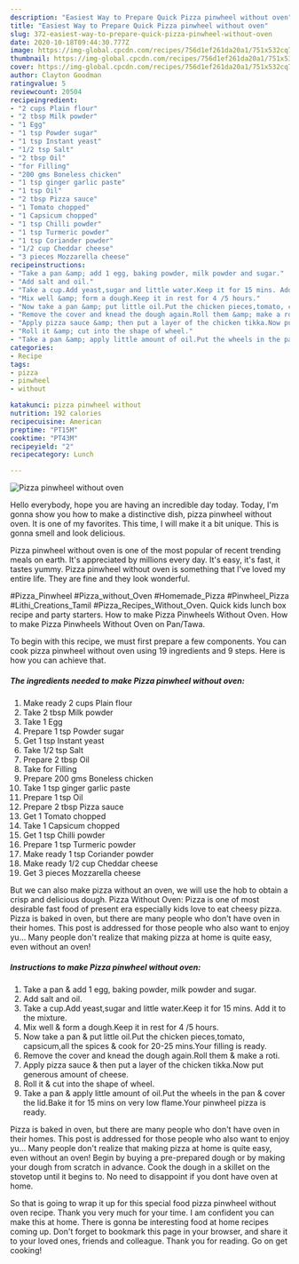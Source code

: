 ```yaml
---
description: "Easiest Way to Prepare Quick Pizza pinwheel without oven"
title: "Easiest Way to Prepare Quick Pizza pinwheel without oven"
slug: 372-easiest-way-to-prepare-quick-pizza-pinwheel-without-oven
date: 2020-10-18T09:44:30.777Z
image: https://img-global.cpcdn.com/recipes/756d1ef261da20a1/751x532cq70/pizza-pinwheel-without-oven-recipe-main-photo.jpg
thumbnail: https://img-global.cpcdn.com/recipes/756d1ef261da20a1/751x532cq70/pizza-pinwheel-without-oven-recipe-main-photo.jpg
cover: https://img-global.cpcdn.com/recipes/756d1ef261da20a1/751x532cq70/pizza-pinwheel-without-oven-recipe-main-photo.jpg
author: Clayton Goodman
ratingvalue: 5
reviewcount: 20504
recipeingredient:
- "2 cups Plain flour"
- "2 tbsp Milk powder"
- "1 Egg"
- "1 tsp Powder sugar"
- "1 tsp Instant yeast"
- "1/2 tsp Salt"
- "2 tbsp Oil"
- "for Filling"
- "200 gms Boneless chicken"
- "1 tsp ginger garlic paste"
- "1 tsp Oil"
- "2 tbsp Pizza sauce"
- "1 Tomato chopped"
- "1 Capsicum chopped"
- "1 tsp Chilli powder"
- "1 tsp Turmeric powder"
- "1 tsp Coriander powder"
- "1/2 cup Cheddar cheese"
- "3 pieces Mozzarella cheese"
recipeinstructions:
- "Take a pan &amp; add 1 egg, baking powder, milk powder and sugar."
- "Add salt and oil."
- "Take a cup.Add yeast,sugar and little water.Keep it for 15 mins. Add it to the mixture."
- "Mix well &amp; form a dough.Keep it in rest for 4 /5 hours."
- "Now take a pan &amp; put little oil.Put the chicken pieces,tomato, capsicum,all the spices &amp; cook for 20-25 mins.Your filling is ready."
- "Remove the cover and knead the dough again.Roll them &amp; make a roti."
- "Apply pizza sauce &amp; then put a layer of the chicken tikka.Now put generous amount of cheese."
- "Roll it &amp; cut into the shape of wheel."
- "Take a pan &amp; apply little amount of oil.Put the wheels in the pan &amp; cover the lid.Bake it for 15 mins on very low flame.Your pinwheel pizza is ready."
categories:
- Recipe
tags:
- pizza
- pinwheel
- without

katakunci: pizza pinwheel without 
nutrition: 192 calories
recipecuisine: American
preptime: "PT15M"
cooktime: "PT43M"
recipeyield: "2"
recipecategory: Lunch

---
```



![Pizza pinwheel without oven](https://img-global.cpcdn.com/recipes/756d1ef261da20a1/751x532cq70/pizza-pinwheel-without-oven-recipe-main-photo.jpg)

Hello everybody, hope you are having an incredible day today. Today, I'm gonna show you how to make a distinctive dish, pizza pinwheel without oven. It is one of my favorites. This time, I will make it a bit unique. This is gonna smell and look delicious.

Pizza pinwheel without oven is one of the most popular of recent trending meals on earth. It's appreciated by millions every day. It's easy, it's fast, it tastes yummy. Pizza pinwheel without oven is something that I've loved my entire life. They are fine and they look wonderful.

#Pizza_Pinwheel #Pizza_without_Oven #Homemade_Pizza #Pinwheel_Pizza #Lithi_Creations_Tamil #Pizza_Recipes_Without_Oven. Quick kids lunch box recipe and party starters. How to make Pizza Pinwheels Without Oven. How to make Pizza Pinwheels Without Oven on Pan/Tawa.


To begin with this recipe, we must first prepare a few components. You can cook pizza pinwheel without oven using 19 ingredients and 9 steps. Here is how you can achieve that.

<!--inarticleads1-->

##### The ingredients needed to make Pizza pinwheel without oven:

1. Make ready 2 cups Plain flour
1. Take 2 tbsp Milk powder
1. Take 1 Egg
1. Prepare 1 tsp Powder sugar
1. Get 1 tsp Instant yeast
1. Take 1/2 tsp Salt
1. Prepare 2 tbsp Oil
1. Take for Filling
1. Prepare 200 gms Boneless chicken
1. Take 1 tsp ginger garlic paste
1. Prepare 1 tsp Oil
1. Prepare 2 tbsp Pizza sauce
1. Get 1 Tomato chopped
1. Take 1 Capsicum chopped
1. Get 1 tsp Chilli powder
1. Prepare 1 tsp Turmeric powder
1. Make ready 1 tsp Coriander powder
1. Make ready 1/2 cup Cheddar cheese
1. Get 3 pieces Mozzarella cheese


But we can also make pizza without an oven, we will use the hob to obtain a crisp and delicious dough. Pizza Without Oven: Pizza is one of most desirable fast food of present era especially kids love to eat cheesy pizza. Pizza is baked in oven, but there are many people who don&#39;t have oven in their homes. This post is addressed for those people who also want to enjoy yu… Many people don&#39;t realize that making pizza at home is quite easy, even without an oven! 

<!--inarticleads2-->

##### Instructions to make Pizza pinwheel without oven:

1. Take a pan &amp; add 1 egg, baking powder, milk powder and sugar.
1. Add salt and oil.
1. Take a cup.Add yeast,sugar and little water.Keep it for 15 mins. Add it to the mixture.
1. Mix well &amp; form a dough.Keep it in rest for 4 /5 hours.
1. Now take a pan &amp; put little oil.Put the chicken pieces,tomato, capsicum,all the spices &amp; cook for 20-25 mins.Your filling is ready.
1. Remove the cover and knead the dough again.Roll them &amp; make a roti.
1. Apply pizza sauce &amp; then put a layer of the chicken tikka.Now put generous amount of cheese.
1. Roll it &amp; cut into the shape of wheel.
1. Take a pan &amp; apply little amount of oil.Put the wheels in the pan &amp; cover the lid.Bake it for 15 mins on very low flame.Your pinwheel pizza is ready.


Pizza is baked in oven, but there are many people who don&#39;t have oven in their homes. This post is addressed for those people who also want to enjoy yu… Many people don&#39;t realize that making pizza at home is quite easy, even without an oven! Begin by buying a pre-prepared dough or by making your dough from scratch in advance. Cook the dough in a skillet on the stovetop until it begins to. No need to disappoint if you dont have oven at home. 

So that is going to wrap it up for this special food pizza pinwheel without oven recipe. Thank you very much for your time. I am confident you can make this at home. There is gonna be interesting food at home recipes coming up. Don't forget to bookmark this page in your browser, and share it to your loved ones, friends and colleague. Thank you for reading. Go on get cooking!
